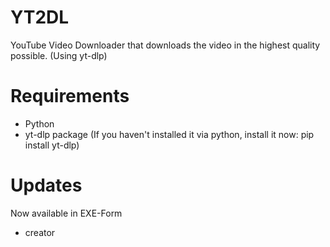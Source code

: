 # YT2DL
YouTube Video Downloader that downloads the video in the highest quality possible. (Using yt-dlp)

# Requirements
- Python
- yt-dlp package (If you haven't installed it via python, install it now: pip install yt-dlp)

# Updates

Now available in EXE-Form
- creator
